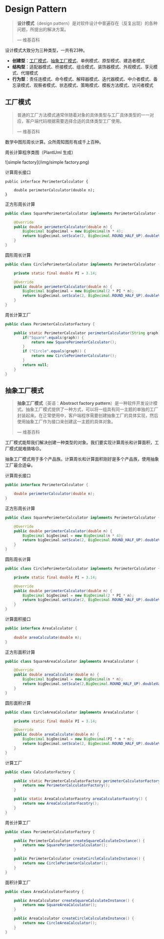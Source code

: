 # Design Pattern
> **设计模式**（design pattern）是对软件设计中普遍存在（反复出现）的各种问题，所提出的解决方案。
>
> — 维基百科

设计模式大致分为三种类型，一共有23种。

- **创建型**：[工厂模式](#工厂模式)、[抽象工厂模式](#抽象工厂模式)、单例模式、原型模式、建造者模式
- **结构型**：适配器模式、桥接模式、组合模式、装饰器模式、外观模式、享元模式、代理模式
- **行为型**：责任连模式、命令模式、解释器模式、迭代器模式、中介者模式、备忘录模式、观察者模式、状态模式、策略模式、模板方法模式、访问者模式

## 工厂模式

> 普通的工厂方法模式通常伴随着对象的具体类型与工厂具体类型的一一对应，客户端代码根据需要选择合适的具体类型工厂使用。
>
> — 维基百科

数学中图形周长计算。众所周知图形有成千上百种。

周长计算程序类图（PlantUml 生成）

![simple factory](/img/simple factory.png)

计算周长接口

```
public interface PerimeterCalculator {

    double perimeterCalculator(double n);
}
```

正方形周长计算

```java
public class SquarePerimeterCalculator implements PerimeterCalculator {

    @Override
    public double perimeterCalculator(double n) {
        BigDecimal bigDecimal = new BigDecimal(n * 4);
        return bigDecimal.setScale(2, BigDecimal.ROUND_HALF_UP).doubleValue();
    }
}
```

圆形周长计算

```java
public class CirclePerimeterCalculator implements PerimeterCalculator {

    private static final double PI = 3.14;

    @Override
    public double perimeterCalculator(double n) {
        BigDecimal bigDecimal = new BigDecimal(2 * PI * n);
        return bigDecimal.setScale(2, BigDecimal.ROUND_HALF_UP).doubleValue();
    }
}
```

周长计算工厂

```java
public class PerimeterCalculatorFactory {

    public static PerimeterCalculator perimeterCalculator(String graph) {
        if("Square".equals(graph)) {
            return new SquarePerimeterCalculator();
        }
        if ("Circle".equals(graph)) {
            return new CirclePerimeterCalculator();
        }
        return null;
    }
}
```



## 抽象工厂模式

> **抽象工厂模式**（英语：**Abstract factory pattern**）是一种软件开发设计模式。抽象工厂模式提供了一种方式，可以将一组具有同一主题的单独的工厂封装起来。在正常使用中，客户端程序需要创建抽象工厂的具体实现，然后使用抽象工厂作为接口来创建这一主题的具体对象。
>
> — 维基百科

工厂模式能帮我们解决创建一种类型的对象。我们要实现计算周长和计算面积，工厂模式就难搞咯😣。

抽象工厂模式用于多个产品族。计算周长和计算面积刚好是多个产品族，使用抽象工厂最合适😀。

计算周长接口

```java
public interface PerimeterCalculator {

    double perimeterCalculator(double n);
}
```

正方形周长计算

```java
public class SquarePerimeterCalculator implements PerimeterCalculator {

    @Override
    public double perimeterCalculator(double n) {
        BigDecimal bigDecimal = new BigDecimal(n * 4);
        return bigDecimal.setScale(2, BigDecimal.ROUND_HALF_UP).doubleValue();
    }
}
```

圆形周长计算

```java
public class CirclePerimeterCalculator implements PerimeterCalculator {

    private static final double PI = 3.14;

    @Override
    public double perimeterCalculator(double n) {
        BigDecimal bigDecimal = new BigDecimal(2 * PI * n);
        return bigDecimal.setScale(2, BigDecimal.ROUND_HALF_UP).doubleValue();
    }
}
```

计算面积接口

```java
public interface AreaCalculator {
    
    double areaCalculate(double n);
}
```

正方形面积计算

```java
public class SquareAreaCalculator implements AreaCalculator {

    @Override
    public double areaCalculate(double n) {
        BigDecimal bigDecimal = new BigDecimal(n * n);
        return bigDecimal.setScale(2,BigDecimal.ROUND_HALF_UP).doubleValue();
    }
}
```

圆形面积计算

```java
public class CircleAreaCalculator implements AreaCalculator {

    private static final double PI = 3.14;

    @Override
    public double areaCalculate(double n) {
        BigDecimal bigDecimal = new BigDecimal(PI * n * n);
        return bigDecimal.setScale(2, BigDecimal.ROUND_HALF_UP).doubleValue();
    }
}
```

计算工厂

```java
public class CalculatorFactory {

    public static PerimeterCalculatorFactory perimeterCalculatorFactory() {
        return new PerimeterCalculatorFactory();
    }

    public static AreaCalculatorFacotry areaCalculatorFacotry() {
        return new AreaCalculatorFacotry();
    }
}
```

周长计算工厂

```java
public class PerimeterCalculatorFactory {

    public PerimeterCalculator createSquareCalculateInstance() {
        return new SquarePerimeterCalculator();
    }

    public PerimeterCalculator createCircleCalculateInstance() {
        return new CirclePerimeterCalculator();
    }
}
```

面积计算工厂

```java
public class AreaCalculatorFacotry {

    public AreaCalculator createSquareCalculateInstance() {
        return new SquareAreaCalculator();
    }

    public AreaCalculator createCircleCalculateInstance() {
        return new CircleAreaCalculator();
    }
}
```

